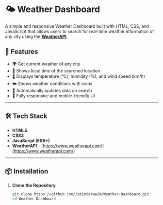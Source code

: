 # 🌤️ Weather Dashboard

A simple and responsive Weather Dashboard built with HTML, CSS, and JavaScript that allows users to search for real-time weather information of any city using the **[WeatherAPI](https://www.weatherapi.com/)**.


## 🚀 Features

- 🌍 Get current weather of any city
- 📅 Shows local time of the searched location
- 🌡️ Displays temperature (°C), humidity (%), and wind speed (km/h)
- ☁️ Shows weather conditions with icons
- 🔄 Automatically updates data on search
- 📱 Fully responsive and mobile-friendly UI

---

## 🛠️ Tech Stack

- **HTML5**
- **CSS3**
- **JavaScript (ES6+)**
- **WeatherAPI** - [https://www.weatherapi.com/](https://www.weatherapi.com/)

---

## 📦 Installation

1. **Clone the Repository**
   ```bash
   git clone https://github.com/JatinSarwa10/Weather-Dashboard.git
   cd Weather-Dashboard
